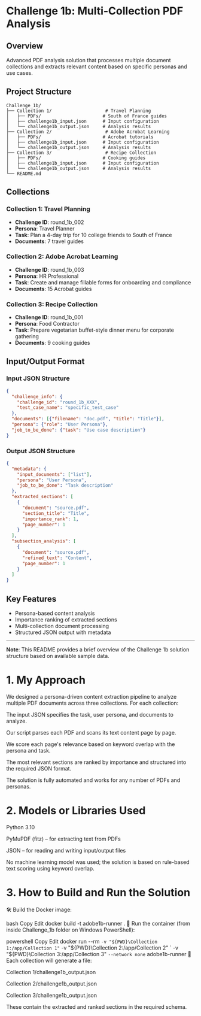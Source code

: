 # Challenge 1b: Multi-Collection PDF Analysis

## Overview
Advanced PDF analysis solution that processes multiple document collections and extracts relevant content based on specific personas and use cases.

## Project Structure
```
Challenge_1b/
├── Collection 1/                    # Travel Planning
│   ├── PDFs/                       # South of France guides
│   ├── challenge1b_input.json      # Input configuration
│   └── challenge1b_output.json     # Analysis results
├── Collection 2/                    # Adobe Acrobat Learning
│   ├── PDFs/                       # Acrobat tutorials
│   ├── challenge1b_input.json      # Input configuration
│   └── challenge1b_output.json     # Analysis results
├── Collection 3/                    # Recipe Collection
│   ├── PDFs/                       # Cooking guides
│   ├── challenge1b_input.json      # Input configuration
│   └── challenge1b_output.json     # Analysis results
└── README.md
```

## Collections

### Collection 1: Travel Planning
- **Challenge ID**: round_1b_002
- **Persona**: Travel Planner
- **Task**: Plan a 4-day trip for 10 college friends to South of France
- **Documents**: 7 travel guides

### Collection 2: Adobe Acrobat Learning
- **Challenge ID**: round_1b_003
- **Persona**: HR Professional
- **Task**: Create and manage fillable forms for onboarding and compliance
- **Documents**: 15 Acrobat guides

### Collection 3: Recipe Collection
- **Challenge ID**: round_1b_001
- **Persona**: Food Contractor
- **Task**: Prepare vegetarian buffet-style dinner menu for corporate gathering
- **Documents**: 9 cooking guides

## Input/Output Format

### Input JSON Structure
```json
{
  "challenge_info": {
    "challenge_id": "round_1b_XXX",
    "test_case_name": "specific_test_case"
  },
  "documents": [{"filename": "doc.pdf", "title": "Title"}],
  "persona": {"role": "User Persona"},
  "job_to_be_done": {"task": "Use case description"}
}
```

### Output JSON Structure
```json
{
  "metadata": {
    "input_documents": ["list"],
    "persona": "User Persona",
    "job_to_be_done": "Task description"
  },
  "extracted_sections": [
    {
      "document": "source.pdf",
      "section_title": "Title",
      "importance_rank": 1,
      "page_number": 1
    }
  ],
  "subsection_analysis": [
    {
      "document": "source.pdf",
      "refined_text": "Content",
      "page_number": 1
    }
  ]
}
```

## Key Features
- Persona-based content analysis
- Importance ranking of extracted sections
- Multi-collection document processing
- Structured JSON output with metadata

---

**Note**: This README provides a brief overview of the Challenge 1b solution structure based on available sample data.

# 1. My Approach
We designed a persona-driven content extraction pipeline to analyze multiple PDF documents across three collections. For each collection:

The input JSON specifies the task, user persona, and documents to analyze.

Our script parses each PDF and scans its text content page by page.

We score each page's relevance based on keyword overlap with the persona and task.

The most relevant sections are ranked by importance and structured into the required JSON format.

The solution is fully automated and works for any number of PDFs and personas.

# 2. Models or Libraries Used
Python 3.10

PyMuPDF (fitz) – for extracting text from PDFs

JSON – for reading and writing input/output files

No machine learning model was used; the solution is based on rule-based text scoring using keyword overlap.

# 3. How to Build and Run the Solution
🛠 Build the Docker image:

bash
Copy
Edit
docker build -t adobe1b-runner .
🚀 Run the container (from inside Challenge_1b folder on Windows PowerShell):

powershell
Copy
Edit
docker run --rm `
  -v "${PWD}\Collection 1:/app/Collection 1" `
  -v "${PWD}\Collection 2:/app/Collection 2" `
  -v "${PWD}\Collection 3:/app/Collection 3" `
  --network none `
  adobe1b-runner
📂 Each collection will generate a file:

Collection 1/challenge1b_output.json

Collection 2/challenge1b_output.json

Collection 3/challenge1b_output.json

These contain the extracted and ranked sections in the required schema.